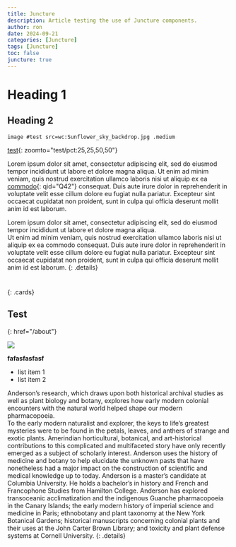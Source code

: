 ```yaml
---
title: Juncture
description: Article testing the use of Juncture components.
author: ron
date: 2024-09-21
categories: [Juncture]
tags: [Juncture]
toc: false
juncture: true
---
```


# Heading 1

## Heading 2

`image #test src=wc:Sunflower_sky_backdrop.jpg .medium`

[test](#){: zoomto="test/pct:25,25,50,50"}

Lorem ipsum dolor sit amet, consectetur adipiscing elit, sed do eiusmod tempor incididunt ut labore et dolore magna aliqua. Ut enim ad minim veniam, quis nostrud exercitation ullamco laboris nisi ut aliquip ex ea [commodo](#){: qid="Q42"} consequat. Duis aute irure dolor in reprehenderit in voluptate velit esse cillum dolore eu fugiat nulla pariatur. Excepteur sint occaecat cupidatat non proident, sunt in culpa qui officia deserunt mollit anim id est laborum.

Lorem ipsum dolor sit amet, consectetur adipiscing elit, sed do eiusmod tempor incididunt ut labore et dolore magna aliqua.  
Ut enim ad minim veniam, quis nostrud exercitation ullamco laboris nisi ut aliquip ex ea commodo consequat. Duis aute irure dolor in reprehenderit in voluptate velit esse cillum dolore eu fugiat nulla pariatur. Excepteur sint occaecat cupidatat non proident, sunt in culpa qui officia deserunt mollit anim id est laborum.
{: .details}


#
{: .cards}

## Test
{: href="/about"}

![](wc:Sunflower_sky_backdrop.jpg)

**fafasfasfasf**

- list item 1
- list item 2

Anderson’s research, which draws upon both historical archival studies as well as plant biology and botany, explores how early modern colonial encounters with the natural world helped shape our modern pharmacopoeia.  
To the early modern naturalist and explorer, the keys to life’s greatest mysteries were to be found in the petals, leaves, and anthers of strange and exotic plants. Amerindian horticultural, botanical, and art-historical contributions to this complicated and multifaceted story have only recently emerged as a subject of scholarly interest. Anderson uses the history of medicine and botany to help elucidate the unknown pasts that have nonetheless had a major impact on the construction of scientific and medical knowledge up to today. Anderson is a master’s candidate at Columbia University. He holds a bachelor’s in history and French and Francophone Studies from Hamilton College. Anderson has explored transoceanic acclimatization and the indigenous Guanche pharmacopoeia in the Canary Islands; the early modern history of imperial science and medicine in Paris; ethnobotany and plant taxonomy at the New York Botanical Gardens; historical manuscripts concerning colonial plants and their uses at the John Carter Brown Library; and toxicity and plant defense systems at Cornell University.
{: .details}
